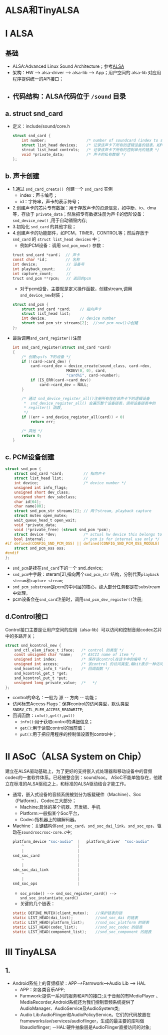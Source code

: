 # ALSA和TinyALSA
# I ALSA
## 基础
- ALSA:Advanced Linux Sound Architecture；参考[ALSA](http://www.alsa-project.org)
- 架构：HW --> alsa-driver --> alsa-lib --> App；用户空间的 alsa-lib 对应用程序提供统一的API接口；
- 代码结构：ALSA代码位于 `/sound` 目录
	- 
## a. struct snd_card
- 定义：include/sound/core.h
	```c
	struct snd_card {
		int number;                  /* number of soundcard (index to snd_cards) */
		struct list_head devices;    /* 记录该声卡下所有的逻辑设备的链表，如PCM， control */
		strcut list_head controls;   /* 记录该声卡下所有的控制单元的链表 */
		void *private_data;          /* 声卡的私有数据 */
	};
	```
## b. 声卡创建
- 1.通过 `snd_card_creats() `创建一个 `snd_card` 实例
	- index：声卡编号；
	- id：字符串，声卡的表示符号；
- 2.创建声卡的芯片专有数据：用于存放声卡的资源信息，如中断、io、dma等，存放于 `private_data`；然后把专有数据注册为声卡的低阶设备：`snd_device_new()` ,用于自动销毁内存;
- 3.初始化 `snd_card` 的其他字段；
- 4.创建声卡的功能部件，如PCM，TIMER，CONTROL等；然后存放于 `snd_card` 的 `struct list_head devices` 中；
	- 例如PCM设备：调用 `snd_pcm_new()` 参数：
	```c
	truct snd_card *card；  // 声卡
	const char *id；        // 名称
	int device;             // 设备号
	int playback_count;     // 
	int capture_count;      // 
	truct snd_pcm **rpcm;   // 返回的pcm
	```
	- 对于pcm设备，主要就是定义操作函数，创建stream,调用`snd_device_new`封装；
	```c
	struct snd_pcm {
		struct snd_card *card;    // 指向声卡
		struct list_head list;    
		int device;               // device number 
		struct snd_pcm_str streams[2];  //snd_pcm_new()中创建
	};
	```
- 最后调用`snd_card_register()`注册
	```c
	int snd_card_register(struct snd_card *card)
	{
		/* 创建sysfs 下的设备 */
		if (!card->card_dev) {
			card->card_dev = device_create(sound_class, card->dev,
							MKDEV(0, 0), card,
							"card%i", card->number);
			if (IS_ERR(card->card_dev))
				card->card_dev = NULL;
		}

		/* 通过 snd_device_register_all()注册所有挂在该声卡下的逻辑设备
		 *	snd_device_register_all() 会遍历整个设备链表，调用设备链表中的
		 * register() 函数,
		 */
		if ((err = snd_device_register_all(card)) < 0)
			return err;

		/* 其他 */
		return 0;
	}
	```
## c. PCM设备创建
```c
struct snd_pcm {
	struct snd_card *card;         // 指向声卡
	struct list_head list;         //
	int device;                    /* device number */
	unsigned int info_flags;
	unsigned short dev_class;
	unsigned short dev_subclass;
	char id[64];
	char name[80];
	struct snd_pcm_str streams[2]; // 两个stream, playback capture
	struct mutex open_mutex;
	wait_queue_head_t open_wait;
	void *private_data;
	void (*private_free) (struct snd_pcm *pcm);
	struct device *dev;            /* actual hw device this belongs to */
	bool internal;                 /* pcm is for internal use only */
#if defined(CONFIG_SND_PCM_OSS) || defined(CONFIG_SND_PCM_OSS_MODULE)
	struct snd_pcm_oss oss;
#endif
};
```
- `snd_pcm`是挂在`snd_card`下的一个 snd_device;
- `snd_pcm`中字段：steram[2],指向两个`smd_pcm_str` 结构，分别代表`playback stream`和`capture stream`;
- `snd_pcm_substream`是pcm的中间层的核心，绝大部分任务都是在substream中处理，
- pcm设备会在`snd_card`注册时，调用`snd_pcm_dev_register()`注册;

## d.Control接口
Control接口主要是让用户空间的应用（alsa-lib）可以访问和控制音频codec芯片中的多路开关；
```c
struct snd_kcontrol_new {
    snd_ctl_elem_iface_t iface;   /* control 的类型 */
    const unsigned char *name;    /* ASCII name of item */
    unsigned int index;           /* 保存该control在该卡中的编号 */
    unsigned int access;          /* 该control 的访问类型,每bit表示一种访问类型 */
    snd_kcontrol_info_t *info;    /* 回调函数 */
    snd_kcontrol_get_t *get;
    snd_kcontrol_put_t *put;
    unsigned long private_value;  /*   */
};
```
- control的命名：一般为 源 -- 方向 -- 功能；
- 访问标志Access Flags：保存control的访问类型，默认类型 `SNDRV_CTL_ELEM_ACCESS_READWRITE`;
- 回调函数：`info(),get(),put()`
	- `info()`:用于获取control的详细信息；
	- `get()`:用于读取control的当前值；
	- `put()`:用于把应用程序的控制值设置到control中；
# II ASoC（ALSA System on Chip）
建立在ALSA驱动基础上，为了更好的支持嵌入式处理器和移动设备中的音频codec的一套软件体系。已经被整合到：sound/soc。 ASoC不能单独存在，他建立在标准的ALSA驱动之上，和标准的ALSA驱动结合才能工作。
- 通常，嵌入式设备的音频系统被划分为板载硬件（Machine）、Soc（Platform）、Codec三大部分；
	- Machine:具体的某个机器、开发板、手机
	- Platform:一般指某个Soc平台，
	- Codec:指机器上的编解码器。
- Machine：关键结构体`snd_soc_card`，`snd_soc_dai_link`，`snd_soc_ops`，驱动在`sound/soc/soc-core.c`中;
	```c
	platform_device "soc-audio"  |   platform_driver  "soc-audio"
		^                        |
		|                        |
	snd_soc_card                 |
		^                        |
		|                        |
	sdn_soc_dai_link             |
		^                        |
		|                        |
	snd_soc_ops                  |
	```
	- `soc_probe() --> snd_soc_register_card() --> snd_soc_instantiate_card()`
	- 关键的几个链表：
	```c
	static DEFINE_MUTEX(client_mutex);   //保护链表的锁
	static LIST_HEAD(dai_list);          //snd_soc_dai 的链表 
	static LIST_HEAD(platform_list);     //snd_soc_platform 的链表
	static LIST_HEAD(codec_list);        //snd_soc_codec 的链表
	static LIST_HEAD(component_list);    //snd_soc_component 的链表
	``` 


# III TinyALSA
## 1. 
- Android系统上的音频框架：APP-->Farmwork-->Audio Lib --> HAL
	- APP：如各类音乐APP;
	- Farmwork:提供一系列的服务和API的接口;关于音频的有MediaPlayer 、MediaRecorder,Android系统还为我们控制音频系统提供了AudioManager、AudioService及AudioSystem类;
	- Audio Lib:AudioFlinger和AudioPolicyService。它们的代码放置在frameworks/av/services/audioflinger，生成的最主要的库叫做libaudioflinger;
	－HAL:硬件抽象层是AudioFlinger直接访问的对象;